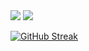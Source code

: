 <img src="https://github-readme-stats.vercel.app/api?username=lexusalex&theme=graywhite&show_icons=true">
<img src="https://github-readme-stats.vercel.app/api/top-langs/?username=lexusalex&show_icons=true&&langs_count=6&theme=graywhite&hide_border=true&&count_private=true&include_all_commits=true" /> 

[![GitHub Streak](https://github-readme-streak-stats.herokuapp.com?user=LexusAlex&hide_border=true&border_radius=4.6&locale=ru&dates=EB5454)](https://git.io/streak-stats)
